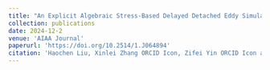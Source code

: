 ```yaml
---
title: "An Explicit Algebraic Stress-Based Delayed Detached Eddy Simulation Model for Turbulent Flows"
collection: publications
date: 2024-12-2
venue: 'AIAA Journal'
paperurl: 'https://doi.org/10.2514/1.J064894'
citation: 'Haochen Liu, Xinlei Zhang ORCID Icon, Zifei Yin ORCID Icon and Guowei He. "An Explicit Algebraic Stress-Based Delayed Detached Eddy Simulation Model for Turbulent Flows." AIAA Journal 63.6 (2025): 2249-2260.'
---
```


